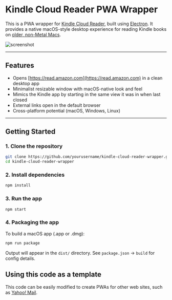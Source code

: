 # Kindle Cloud Reader PWA Wrapper

This is a PWA wrapper for [Kindle Cloud Reader](https://read.amazon.com),
built using [Electron](https://www.electronjs.org/). It provides a native
macOS-style desktop experience for reading Kindle books on [older, non-Metal Macs](https://chatgpt.com/share/6850764a-2418-8012-a04d-2d54a038e04e).

![screenshot](./assets/screenshot.png)

---

## Features

- Opens [https://read.amazon.com](https://read.amazon.com) in a clean desktop app
- Minimalist resizable window with macOS-native look and feel
- Mimics the Kindle app by starting in the same view it was in when last closed
- External links open in the default browser
- Cross-platform potential (macOS, Windows, Linux)

---

## Getting Started

### 1. Clone the repository

```bash
git clone https://github.com/yourusername/kindle-cloud-reader-wrapper.git
cd kindle-cloud-reader-wrapper
```

### 2. Install dependencies

```bash
npm install
```

### 3. Run the app

```bash
npm start
```

### 4. Packaging the app

To build a macOS app (.app or .dmg):

```bash
npm run package
```

Output will appear in the `dist/` directory.
See `package.json` → `build` for config details.

## Using this code as a template

This code can be easily modified to create PWAs for other web sites,
such as [Yahoo! Mail](https://github.com/evokateur/kindle-cloud-reader-wrapper/tree/yahoo-mail).
